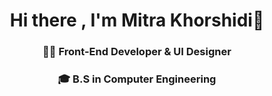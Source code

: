 <h1 align="center">Hi there , I'm Mitra Khorshidi👋</h1> 
<h3 align="center">👩‍💻 Front-End Developer & UI Designer</h3> 
<h3 align="center"> 🎓 B.S in Computer Engineering</h3> 
  
